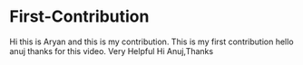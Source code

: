 # First-Contribution
Hi this is Aryan and this is my contribution.
This is my first contribution
hello anuj thanks for this video. Very Helpful
Hi Anuj,Thanks
